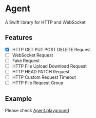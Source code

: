 # Agent
A Swift library for HTTP and WebSocket

## Features
- [x] HTTP GET PUT POST DELETE Request
- [ ] WebSocket Request
- [ ] Fake Request
- [ ] HTTP File Upload Download Request
- [ ] HTTP HEAD PATCH Request
- [ ] HTTP Custom Request Timeout
- [ ] HTTP File Request Group

## Example
Please check [Agent.playground](https://github.com/ttdp/Agent/blob/master/Agent.playground/Contents.swift)
